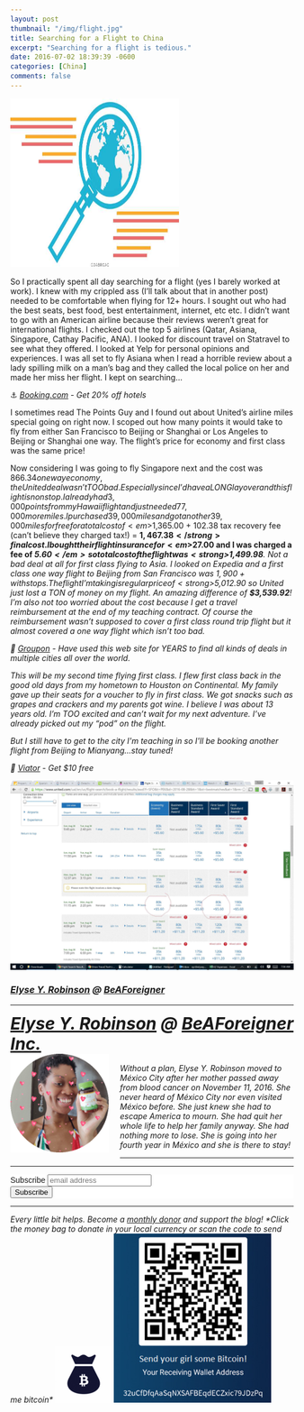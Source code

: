 ```yaml
---
layout: post
thumbnail: "/img/flight.jpg"
title: Searching for a Flight to China
excerpt: "Searching for a flight is tedious."
date: 2016-07-02 18:39:39 -0600
categories: [China]
comments: false
---
```


<img src="/img/flight.jpg" width="300" height="300" alt="Flight Search">

So I practically spent all day searching for a flight (yes I barely worked at work). I knew with my crippled ass (I’ll talk about that in another post) needed to be comfortable when flying for 12+ hours. I sought out who had the best seats, best food, best entertainment, internet, etc etc. I didn’t want to go with an American airline because their reviews weren’t great for international flights. I checked out the top 5 airlines (Qatar, Asiana, Singapore, Cathay Pacific, ANA). I looked for discount travel on Statravel to see what they offered. I looked at Yelp for personal opinions and experiences. I was all set to fly Asiana when I read a horrible review about a lady spilling milk on a man’s bag and they called the local police on her and made her miss her flight. I kept on searching…

⚓ <i><a href="https://www.booking.com/index.html?aid=1953880" target="_blank">Booking.com</a> - Get 20% off hotels</i><br>

I sometimes read The Points Guy and I found out about United’s airline miles special going on right now. I scoped out how many points it would take to fly from either San Francisco to Beijing or Shanghai or Los Angeles to Beijing or Shanghai one way. The flight’s price for economy and first class was the same price!

Now considering I was going to fly Singapore next and the cost was $866.34 one way economy, the United deal wasn’t TOO bad. Especially since I’d have a LONG layover and this flight is nonstop. I already had 3,000 points from my Hawaii flight and just needed 77,000 more miles. I purchased 39,000 miles and got another 39,000 miles for free for a total cost of <em>$1,365.00 + 102.38</em> tax recovery fee (can’t believe they charged tax!) = <strong>$1,467.38</strong> final cost. I bought their flight insurance for <em>$27.00</em> and I was charged a fee of <em>$5.60</em> so total cost of the flight was <strong>$1,499.98</strong>. Not a bad deal at all for first class flying to Asia. I looked on Expedia and a first class one way flight to Beijing from San Francisco was $1,900+ with stops. The flight I’m taking is regular price of <strong>$5,012.90</strong> so United just lost a TON of money on my flight. An amazing difference of <strong>$3,539.92</strong>! I’m also not too worried about the cost because I get a travel reimbursement at the end of my teaching contract. Of course the reimbursement wasn’t supposed to cover a first class round trip flight but it almost covered a one way flight which isn’t too bad.

🗿 <i><a href="https://www.groupon.com/visitor_referral/h/ee4bce1e-84de-4387-a735-d59d04539960" target="_blank">Groupon</a> - Have used this web site for YEARS to find all kinds of deals in multiple cities all over the world.</i><br>

This will be my second time flying first class. I flew first class back in the good old days from my hometown to Houston on Continental. My family gave up their seats for a voucher to fly in first class. We got snacks such as grapes and crackers and my parents got wine. I believe I was about 13 years old. I’m TOO excited and can’t wait for my next adventure. I’ve already picked out my “pod” on the flight.

But I still have to get to the city I'm teaching in so I'll be booking another flight from Beijing to Mianyang...stay tuned!
<br>

🛴 <i><a href="https://www.awin1.com/awclick.php?gid=385121&mid=11018&awinaffid=323811&linkid=2598552&clickref=" target="_blank">Viator</a> - Get $10 free</i><br>

<picture>
  <source srcset="/img/United.webp" type="image/webp">
  <source srcset="/img/United.jpg" type="image/jpeg">
  <img src="/img/United.jpg">
</picture>

<h3><a href="https://elyserobinson.com" target="_blank">Elyse Y. Robinson</a> @ <a href="https://www.beaforeigner.com" target="_blank">BeAForeigner</a></h3>

<hr>

<div style="font-size: 30px; font-weight: bold;"><a href="https://elyserobinson.com" target="_blank">Elyse Y. Robinson</a> @ <a href="https://www.beaforeigner.com" target="_blank">BeAForeigner Inc.</a></div>
<div style="float: left; padding: 0 20px 20px 0;"><img src="/img/me86.gif" width="175" height="175" alt="Elyse Y. Robinson"></div>
<br>
Without a plan, Elyse Y. Robinson moved to M&eacute;xico City after her mother passed away from blood cancer on November 11, 2016. She never heard of M&eacute;xico City nor even visited M&eacute;xico before. She just knew she had to escape America to mourn. She had quit her whole life to help her family anyway. She had nothing more to lose. She is going into her fourth year in M&eacute;xico and she is there to stay!

<hr>

<div class="sharethis-inline-share-buttons"></div>

<hr>

<!-- Begin Mailchimp Signup Form -->
<link href="//cdn-images.mailchimp.com/embedcode/horizontal-slim-10_7.css" rel="stylesheet" type="text/css">
<style type="text/css">
	#mc_embed_signup{background:#fff; clear:left; font:14px Helvetica,Arial,sans-serif; width:100%;}
	/* Add your own Mailchimp form style overrides in your site stylesheet or in this style block.
	   We recommend moving this block and the preceding CSS link to the HEAD of your HTML file. */
</style>
<div id="mc_embed_signup">
<form action="https://elyserobinson.us14.list-manage.com/subscribe/post?u=d8681ae8829338461cc453b4a&amp;id=f1fd37520f" method="post" id="mc-embedded-subscribe-form" name="mc-embedded-subscribe-form" class="validate" target="_blank" novalidate>
    <div id="mc_embed_signup_scroll">
	<label for="mce-EMAIL">Subscribe</label>
	<input type="email" value="" name="EMAIL" class="email" id="mce-EMAIL" placeholder="email address" required>
    <!-- real people should not fill this in and expect good things - do not remove this or risk form bot signups-->
    <div style="position: absolute; left: -5000px;" aria-hidden="true"><input type="text" name="b_d8681ae8829338461cc453b4a_f1fd37520f" tabindex="-1" value=""></div>
    <div class="clear"><input type="submit" value="Subscribe" name="subscribe" id="mc-embedded-subscribe" class="button"></div>
    </div>
</form>
</div>

<!--End mc_embed_signup-->

<hr>

<div class="text-align: center">
Every little bit helps. Become a <a href="https://liberapay.com/elyserobinson" target="_blank">monthly donor</a> and support the blog! *<i>Click the money bag to donate in your local currency or scan the code to send me bitcoin</i>*
<a href="https://liberapay.com/elyserobinson" target="_blank"><img src="/img/419_money_bag_BTC_solid.gif" width="100" height="100" alt="Love Elyse? Send some money!"></a>

<picture>
  <source srcset="/img/bitcoin.webp" type="image/webp">
  <source srcset="/img/bitcoin.jpeg" type="image/jpeg">
  <img src="/img/bitcoin.jpeg" width="280" height="300" alt="Love Elyse? Send some bitcoin!">
</picture>
</div>
